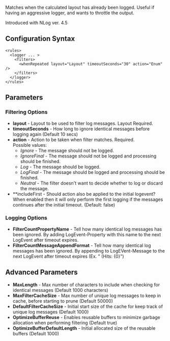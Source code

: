 Matches when the calculated layout has already been logged. Useful if having an aggressive logger, and wants to throttle the output.

Introduced with NLog ver. 4.5

## Configuration Syntax
```
<rules>
  <logger ... >
    <filters>
      <whenRepeated layout="Layout" timeoutSeconds="30" action="Enum" />
    </filters>
  </logger>
</rules>
```

## Parameters
### Filtering Options
* **layout** - Layout to be used to filter log messages. Layout Required.
* **timeoutSeconds** - How long to ignore identical messages before logging again (Default 10 secs)
* **action** - Action to be taken when filter matches. Required.  
Possible values:
  * _Ignore_ - The message should not be logged.
  * _IgnoreFinal_ - The message should not be logged and processing should be finished.
  * _Log_ - The message should be logged.
  * _LogFinal_ - The message should be logged and processing should be finished.
  * _Neutral_ - The filter doesn't want to decide whether to log or discard the message.
* **includeFirst - Should action also be applied to the initial logevent? When enabled then it will only perform the first logging if the messages continues after the initial timeout. (Default: false)

### Logging Options
* **FilterCountPropertyName** - Tell how many identical log messages has been ignored. By adding LogEvent-Property with this name to the next LogEvent after timeout expires.
* **FilterCountMessageAppendFormat** - Tell how many identical log messages has been ignored. By appending to LogEVent-Message to the next LogEvent after timeout expires (Ex. " (Hits: {0}")

## Advanced Parameters
* **MaxLength** - Max number of characters to include when checking for identical messages (Default 1000 characters)
* **MaxFilterCacheSize** - Max number of unique log messages to keep in cache, before starting to prune (Default 50000)
* **DefaultFilterCacheSize** - Initial start size of the cache for keep track of unique log messages (Default 1000)
* **OptimizeBufferReuse** - Enables reusable buffers to minimize garbage allocation when performing filtering (Default true)
* **OptimizeBufferDefaultLength** - Initial allocated size of the reusable buffers (Default 1000)